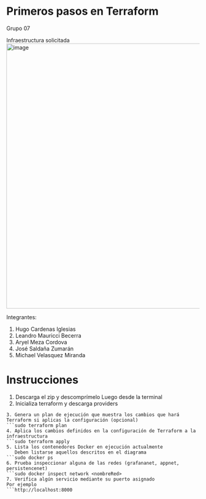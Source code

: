 # Primeros pasos en Terraform
Grupo 07

Infraestructura solicitada
<img width="1241" height="691" alt="image" src="https://github.com/user-attachments/assets/6fd4003f-fe07-4a4d-b2d3-cedee624e9b2" />

Integrantes:
1. Hugo Cardenas Iglesias
2. Leandro Mauricci Becerra
3. Aryel Meza Cordova
4. José Saldaña Zumarán
5. Michael Velasquez Miranda


# Instrucciones
1. Descarga el zip y descomprímelo
   Luego desde la terminal
2. Inicializa terraform y descarga providers 
```sudo terraform init
3. Genera un plan de ejecución que muestra los cambios que hará Terraform si aplicas la configuración (opcional)
```sudo terraform plan
4. Aplica los cambios definidos en la configuración de Terraform a la infraestructura
```sudo terraform apply
5. Lista los contenedores Docker en ejecución actualmente   
   Deben listarse aquellos descritos en el diagrama
```sudo docker ps
6. Prueba inspeccionar alguna de las redes (grafananet, appnet, persistencenet)
```sudo docker inspect network <nombreRed>
7. Verifica algún servicio mediante su puerto asignado
Por ejemplo
```http://localhost:8000
